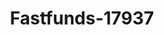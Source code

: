 ---
f_zip-code: 33073
f_state-code: FL
title: Fastfunds-17937
f_phone: 954-978-7029
f_city-only: Coconut Creek
f_address: 5600 Northwest 40Th Street Coconut Creek
f_location-unique-id: '17937'
slug: fastfunds-17937
updated-on: '2024-05-30T13:46:58.046Z'
created-on: '2024-05-30T13:36:59.803Z'
published-on: '2024-05-30T13:54:32.469Z'
f_city-state: cms/city/coconut-creek-fl.md
f_company: cms/company/fastfunds.md
f_state: cms/state/florida.md
layout: '[payday-loan].html'
tags: payday-loan
---